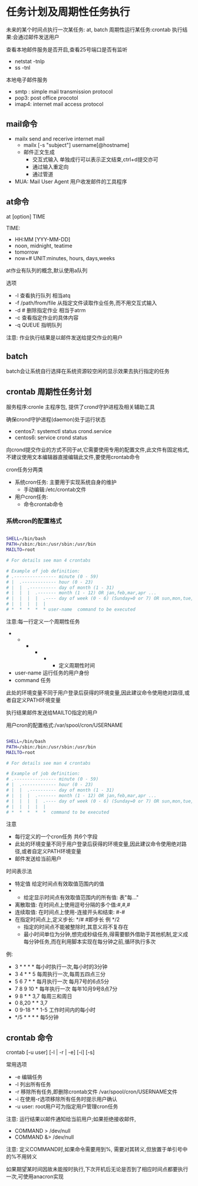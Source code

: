 # 任务计划及周期性任务执行

未来的某个时间点执行一次某任务: at, batch
周期性运行某任务:crontab
执行结果:会通过邮件发送用户

查看本地邮件服务是否开启,查看25号端口是否有监听
- netstat -tnlp
- ss -tnl 

本地电子邮件服务
- smtp : simple mail transmission protocol
- pop3: post office procotol
- imap4: internet mail access protocol


## mail命令
- mailx send and recerive internet mail
  - mailx [-s "subject"] username[@hostname]
  - 邮件正文生成
    - 交互式输入 单独成行可以表示正文结束,ctrl+d提交亦可
    - 通过输入重定向
    - 通过管道
- MUA: Mail User Agent 用户收发邮件的工具程序

## at命令

at [option] TIME

TIME:
- HH:MM [YYY-MM-DD]
- noon, midnight, teatime
- tomorrow
- now+# UNIT:minutes, hours, days,weeks

at作业有队列的概念,默认使用a队列

选项
- -l 查看执行队列 相当atq
- -f /path/from/file 从指定文件读取作业任务,而不用交互式输入
- -d # 删除指定作业 相当于atrm
- -c 查看指定作业的具体内容
- -q QUEUE 指明队列

注意: 作业执行结果是以邮件发送给提交作业的用户

## batch
batch会让系统自行选择在系统资源较空闲的显示效果去执行指定的任务

## crontab 周期性任务计划

服务程序:cronle 主程序包, 提供了crond守护进程及相关辅助工具

确保crond守护进程(daemon)处于运行状态
- centos7: systemctl status crond.service
- centos6: service crond status

向crond提交作业的方式不同于at,它需要使用专用的配置文件,此文件有固定格式,不建议使用文本编辑器直接编辑此文件,要使用crontab命令

cron任务分两类
- 系统cron任务: 主要用于实现系统自身的维护
  - 手动编辑:/etc/crontab文件
- 用户cron任务: 
  - 命令crontab命令

### 系统cron的配置格式

```sh

SHELL=/bin/bash
PATH=/sbin:/bin:/usr/sbin:/usr/bin
MAILTO=root

# For details see man 4 crontabs

# Example of job definition:
# .---------------- minute (0 - 59)
# |  .------------- hour (0 - 23)
# |  |  .---------- day of month (1 - 31)
# |  |  |  .------- month (1 - 12) OR jan,feb,mar,apr ...
# |  |  |  |  .---- day of week (0 - 6) (Sunday=0 or 7) OR sun,mon,tue,wed,thu,fri,sat
# |  |  |  |  |
# *  *  *  *  * user-name  command to be executed
```
注意:每一行定义一个周期性任务
- *  *  *  *  * 定义周期性时间
- user-name 运行任务的用户身份
- command 任务

此处的环境变量不同于用户登录后获得的环境变量,因此建议命令使用绝对路径,或者自定义PATH环境变量

执行结果邮件发送给MAILTO指定的用户


用户cron的配置格式:/var/spool/cron/USERNAME
```sh

SHELL=/bin/bash
PATH=/sbin:/bin:/usr/sbin:/usr/bin
MAILTO=root

# For details see man 4 crontabs

# Example of job definition:
# .---------------- minute (0 - 59)
# |  .------------- hour (0 - 23)
# |  |  .---------- day of month (1 - 31)
# |  |  |  .------- month (1 - 12) OR jan,feb,mar,apr ...
# |  |  |  |  .---- day of week (0 - 6) (Sunday=0 or 7) OR sun,mon,tue,wed,thu,fri,sat
# |  |  |  |  |
# *  *  *  *  *  command to be executed
```

注意
- 每行定义的一个cron任务 共6个字段
- 此处的环境变量不同于用户登录后获得的环境变量,因此建议命令使用绝对路径,或者自定义PATH环境变量
- 邮件发送给当前用户

时间表示法
- 特定值 给定时间点有效取值范围内的值
- * 给定显示时间点有效取值范围内的所有值: 表"每..."
- 离散取值: 在时间点上使用逗号分隔的多个值:#,#,#
- 连续取值: 在时间点上使用-连接开头和结束: #-#
- 在指定时间点上,定义步长: */# #即步长 例 */2
  - 指定的时间点不能被整除时,其意义将不复存在
  - 最小时间单位为分钟,想完成秒级任务,得需要额外借助于其他机制,定义成每分钟任务,而在利用脚本实现在每分钟之前,循环执行多次

例:
- 3 * * * * 每小时执行一次,每小时的3分钟
- 3 4 * * 5 每周执行一次,每周五四点三分
- 5 6 7 * * 每月执行一次 每月7号的6点5分
- 7 8 9 10 * 每年执行一次 每年10月9号8点7分
- 9 8 * * 3,7 每周三和周日
- 0 8,20 * * 3,7 
- 0 9-18 * * 1-5 工作时间内的每小时
- */5 * * * *  每5分钟

## crontab 命令

 crontab [-u user] [-l | -r | -e] [-i] [-s]

 常用选项
 - -e 编辑任务
 - -l 列出所有任务
 - -r 移除所有任务,即删除crontab文件 /var/spool/cron/USERNAME文件
 - -i 在使用-r选项移除所有任务时提示用户确认
 - -u user: root用户可为指定用户管理cron任务

注意: 运行结果以邮件通知给当前用户;如果拒绝接收邮件,
- COMMAND > /dev/null
- COMMAND &> /dev/null

注意: 定义COMMAND时,如果命令需要用到%, 需要对其转义,但放置于单引号中的%不用转义

如果期望某时间因故未能按时执行,下次开机后无论是否到了相应时间点都要执行一次,可使用anacron实现



